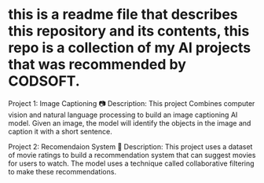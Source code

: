 # this is a readme file that describes this repository and its contents, this repo is a collection of my AI projects that was recommended by CODSOFT.
Project 1: Image Captioning 📷
Description: This project Combines computer vision and natural language processing to build
an image captioning AI model. Given an image, the model will identify the objects in the image and caption it with a short sentence.

Project 2: Recomendaion System  🎥
Description: This project uses a dataset of movie ratings to build a recommendation system that can suggest movies for users to watch. The model uses a technique called collaborative filtering to make these recommendations. 